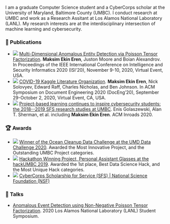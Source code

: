 I am a graduate Computer Science student and a CyberCorps scholar at the University of Maryland, Baltimore County (UMBC). I conduct research at UMBC and work as a Research Assitant at Los Alamos National Laboratory (LANL). My research interests are at the interdisciplinary intersection of machine learning and cybersecurity.

### :page_facing_up: Publications
- <img src="https://img.shields.io/badge/-conference-011B56?style=flat"></img> [Multi-Dimensional Anomalous Entity Detection via Poisson Tensor Factorization](https://www.maksimeren.com/publication/eren_isi2020/). **Maksim Ekin Eren**, Juston Moore and Boian Alexandrov. In Proceedings of the IEEE International Conference on Intelligence and Security Informatics 2020 (ISI'20), November 9-10, 2020, Virtual Event, USA.
- <img src="https://img.shields.io/badge/-conference-011B56?style=flat"></img> [COVID-19 Kaggle Literature Organization](https://www.maksimeren.com/publication/eren_doceng2020/). **Maksim Ekin Eren**, Nick Solovyev, Edward Raff, Charles Nicholas, and Ben Johnson. In ACM Symposium on Document Engineering 2020 (DocEng’20), September 29-October 2, 2020, Virtual Event, CA, USA.
- <img src="https://img.shields.io/badge/-journal-FE7C00?style=flat"></img> [Project-based learning continues to inspire cybersecurity students: the 2018--2019 SFS research studies at UMBC](https://www.maksimeren.com/publication/eren_sfs_acm2020/). Enis Golaszewski, Alan T. Sherman, et al. including **Maksim Ekin Eren**. ACM Inroads 2020.


### :trophy: Awards
- <img src="https://img.shields.io/badge/-competition-0392CF?style=flat"></img> [Winner of the Ocean Cleanup Data Challenge at the UMD Data Challenge 2020](https://datachallenge.ischool.umd.edu/dc20/). Awarded the Most Innovative Project, and the Outstanding UMBC Project categories.
- <img src="https://img.shields.io/badge/-competition-0392CF?style=flat"></img> [Hackathon Winning Project, Personal Assistant Glasses at the hackUMBC 2019](https://devpost.com/software/the-vision). Awarded the 1st place, Best Data Science Hack, and the Most Unique Hack categories.
- <img src="https://img.shields.io/badge/-scholarship-E23349?style=flat"></img> [CyberCorps Scholarship for Service (SFS) | National Science Foundation (NSF)](https://cybersecurity.umbc.edu/scholarship-for-service-sfs-federal-cybercorps/)


### :microphone: Talks 
- [Anomalous Event Detection using Non-Negative Poisson Tensor Factorization](https://youtu.be/_z7yCd4vqrc). 2020 Los Alamos National Laboratory (LANL) Student Symposium.
